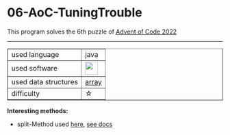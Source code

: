 # 06-AoC-TuningTrouble

This program solves the 6th puzzle of <a href="https://adventofcode.com/2022">Advent of Code 2022</a><br>
<hr>

<table border="1">
  <tr>
    <td>used language</td>
    <td>java</td>
  </tr>
  <tr>
    <td>used software</td>
    <td><a href="https://www.bluej.org/"><img src="https://www.bluej.org/bluej-icon-256-2x.png" width="30px"></a></td>
  </tr> 
    <tr>
     <td>used data structures</td>
     <td><a href="https://www.w3schools.com/java/java_arrays.asp">array</a></td>
   </tr> 
    <tr>
      <td>difficulty</td>
      <td>☆</td>
    </tr> 
</table>  

<b>Interesting methods:</b> 
<br>
<ul>
  <li> split-Method used <a href="https://github.com/herrhundt/04-AoC-CampCleanup/blob/6873995390437ee1d577aa7bf56a1a1553d2ffad/CampCleanup.java#L40">here</a>, <a href="https://docs.oracle.com/javase/7/docs/api/java/lang/String.html#split(java.lang.String)"> see docs</a>
</ul>
